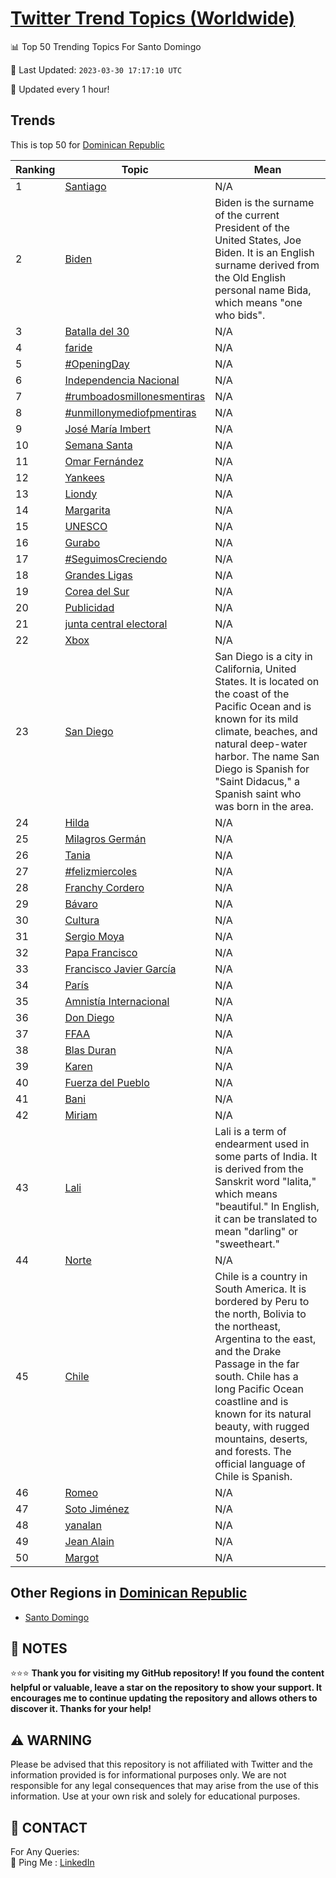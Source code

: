 [Twitter Trend Topics (Worldwide)](https://github.com/ErcinDedeoglu/Twitter-Trend-Topics)
==========


📊 Top 50 Trending Topics For Santo Domingo

📆 Last Updated: `2023-03-30 17:17:10 UTC`

🔧 Updated every 1 hour!


## Trends

This is top 50 for [Dominican Republic](</Dominican Republic>)

| Ranking | Topic | Mean |
| ------- | ------------ | ------------ |
| 1 | [Santiago](http://twitter.com/search?q=Santiago) | N/A |
| 2 | [Biden](http://twitter.com/search?q=Biden) | Biden is the surname of the current President of the United States, Joe Biden. It is an English surname derived from the Old English personal name Bida, which means "one who bids". |
| 3 | [Batalla del 30](http://twitter.com/search?q=Batalla+del+30) | N/A |
| 4 | [faride](http://twitter.com/search?q=faride) | N/A |
| 5 | [#OpeningDay](http://twitter.com/search?q=%23OpeningDay) | N/A |
| 6 | [Independencia Nacional](http://twitter.com/search?q=Independencia+Nacional) | N/A |
| 7 | [#rumboadosmillonesmentiras](http://twitter.com/search?q=%23rumboadosmillonesmentiras) | N/A |
| 8 | [#unmillonymediofpmentiras](http://twitter.com/search?q=%23unmillonymediofpmentiras) | N/A |
| 9 | [José María Imbert](http://twitter.com/search?q=Jos%c3%a9+Mar%c3%ada+Imbert) | N/A |
| 10 | [Semana Santa](http://twitter.com/search?q=Semana+Santa) | N/A |
| 11 | [Omar Fernández](http://twitter.com/search?q=Omar+Fern%c3%a1ndez) | N/A |
| 12 | [Yankees](http://twitter.com/search?q=Yankees) | N/A |
| 13 | [Liondy](http://twitter.com/search?q=Liondy) | N/A |
| 14 | [Margarita](http://twitter.com/search?q=Margarita) | N/A |
| 15 | [UNESCO](http://twitter.com/search?q=UNESCO) | N/A |
| 16 | [Gurabo](http://twitter.com/search?q=Gurabo) | N/A |
| 17 | [#SeguimosCreciendo](http://twitter.com/search?q=%23SeguimosCreciendo) | N/A |
| 18 | [Grandes Ligas](http://twitter.com/search?q=Grandes+Ligas) | N/A |
| 19 | [Corea del Sur](http://twitter.com/search?q=Corea+del+Sur) | N/A |
| 20 | [Publicidad](http://twitter.com/search?q=Publicidad) | N/A |
| 21 | [junta central electoral](http://twitter.com/search?q=junta+central+electoral) | N/A |
| 22 | [Xbox](http://twitter.com/search?q=Xbox) | N/A |
| 23 | [San Diego](http://twitter.com/search?q=San+Diego) | San Diego is a city in California, United States. It is located on the coast of the Pacific Ocean and is known for its mild climate, beaches, and natural deep-water harbor. The name San Diego is Spanish for "Saint Didacus," a Spanish saint who was born in the area. |
| 24 | [Hilda](http://twitter.com/search?q=Hilda) | N/A |
| 25 | [Milagros Germán](http://twitter.com/search?q=Milagros+Germ%c3%a1n) | N/A |
| 26 | [Tania](http://twitter.com/search?q=Tania) | N/A |
| 27 | [#felizmiercoles](http://twitter.com/search?q=%23felizmiercoles) | N/A |
| 28 | [Franchy Cordero](http://twitter.com/search?q=Franchy+Cordero) | N/A |
| 29 | [Bávaro](http://twitter.com/search?q=B%c3%a1varo) | N/A |
| 30 | [Cultura](http://twitter.com/search?q=Cultura) | N/A |
| 31 | [Sergio Moya](http://twitter.com/search?q=Sergio+Moya) | N/A |
| 32 | [Papa Francisco](http://twitter.com/search?q=Papa+Francisco) | N/A |
| 33 | [Francisco Javier García](http://twitter.com/search?q=Francisco+Javier+Garc%c3%ada) | N/A |
| 34 | [París](http://twitter.com/search?q=Par%c3%ads) | N/A |
| 35 | [Amnistía Internacional](http://twitter.com/search?q=Amnist%c3%ada+Internacional) | N/A |
| 36 | [Don Diego](http://twitter.com/search?q=Don+Diego) | N/A |
| 37 | [FFAA](http://twitter.com/search?q=FFAA) | N/A |
| 38 | [Blas Duran](http://twitter.com/search?q=Blas+Duran) | N/A |
| 39 | [Karen](http://twitter.com/search?q=Karen) | N/A |
| 40 | [Fuerza del Pueblo](http://twitter.com/search?q=Fuerza+del+Pueblo) | N/A |
| 41 | [Bani](http://twitter.com/search?q=Bani) | N/A |
| 42 | [Miriam](http://twitter.com/search?q=Miriam) | N/A |
| 43 | [Lali](http://twitter.com/search?q=Lali) | Lali is a term of endearment used in some parts of India. It is derived from the Sanskrit word "lalita," which means "beautiful." In English, it can be translated to mean "darling" or "sweetheart." |
| 44 | [Norte](http://twitter.com/search?q=Norte) | N/A |
| 45 | [Chile](http://twitter.com/search?q=Chile) | Chile is a country in South America. It is bordered by Peru to the north, Bolivia to the northeast, Argentina to the east, and the Drake Passage in the far south. Chile has a long Pacific Ocean coastline and is known for its natural beauty, with rugged mountains, deserts, and forests. The official language of Chile is Spanish. |
| 46 | [Romeo](http://twitter.com/search?q=Romeo) | N/A |
| 47 | [Soto Jiménez](http://twitter.com/search?q=Soto+Jim%c3%a9nez) | N/A |
| 48 | [yanalan](http://twitter.com/search?q=yanalan) | N/A |
| 49 | [Jean Alain](http://twitter.com/search?q=Jean+Alain) | N/A |
| 50 | [Margot](http://twitter.com/search?q=Margot) | N/A |



## Other Regions in [Dominican Republic](</Dominican Republic>)

* [Santo Domingo](</Dominican Republic/Santo Domingo.md>)



## 📝 NOTES

⭐⭐⭐ **Thank you for visiting my GitHub repository! If you found the content helpful or valuable, leave a star on the repository to show your support. It encourages me to continue updating the repository and allows others to discover it. Thanks for your help!**


## ⚠️ WARNING

Please be advised that this repository is not affiliated with Twitter and the information provided is for informational purposes only. We are not responsible for any legal consequences that may arise from the use of this information. Use at your own risk and solely for educational purposes.


## 📨 CONTACT

 For Any Queries:  
            🏓 Ping Me : [LinkedIn](https://www.linkedin.com/in/ercindedeoglu/)
